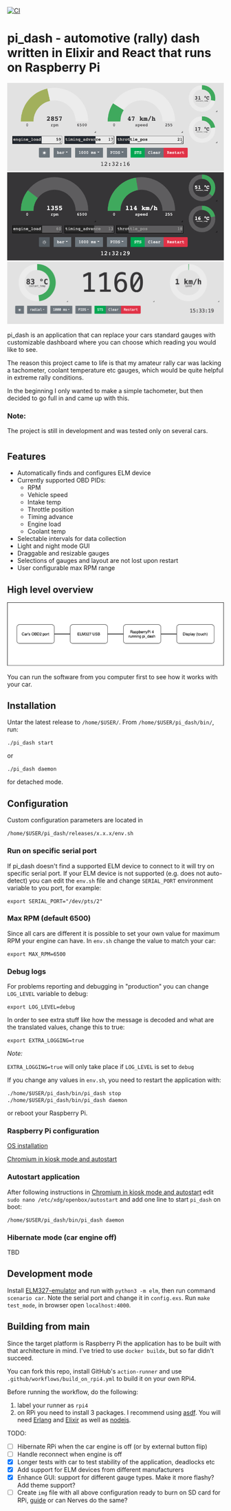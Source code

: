 [![CI](https://github.com/pay64k/pi_dash/actions/workflows/tests.yml/badge.svg)](https://github.com/pay64k/pi_dash/actions/workflows/tests.yml)

# pi_dash - automotive (rally) dash written in Elixir and React that runs on Raspberry Pi

![alt text](.github/readme/gui2.png)
![alt text](.github/readme/gui3.png)
![alt text](.github/readme/gui4.png)

pi_dash is an application that can replace your cars standard gauges with customizable dashboard where you can choose which reading you would like to see.

The reason this project came to life is that my amateur rally car was lacking a tachometer, coolant temperature etc gauges, which would be quite helpful in extreme rally conditions.

In the beginning I only wanted to make a simple tachometer, but then decided to go full in and came up with this.

### **Note:**
The project is still in development and was tested only on several cars. 
#

## Features
* Automatically finds and configures ELM device
* Currently supported OBD PIDs:
    * RPM
    * Vehicle speed
    * Intake temp
    * Throttle position
    * Timing advance
    * Engine load
    * Coolant temp
* Selectable intervals for data collection
* Light and night mode GUI
* Draggable and resizable gauges
* Selections of gauges and layout are not lost upon restart
* User configurable max RPM range
## High level overview
![alt text](.github/readme/block.png)

You can run the software from you computer first to see how it works with your car.

## Installation
Untar the latest release to `/home/$USER/`. From `/home/$USER/pi_dash/bin/`, run:
```
./pi_dash start
```
or
```
./pi_dash daemon
```
for detached mode.

## Configuration
Custom configuration parameters are located in
```
/home/$USER/pi_dash/releases/x.x.x/env.sh
```
### Run on specific serial port
If pi_dash doesn't find a supported ELM device to connect to it will try on specific serial port. If your ELM device is not supported (e.g. does not auto-detect) you can edit the `env.sh` file and change `SERIAL_PORT` environment variable to you port, for example:
```
export SERIAL_PORT="/dev/pts/2"
```
### Max RPM (default 6500)
Since all cars are different it is possible to set your own value for maximum RPM your engine can have.
In `env.sh` change the value to match your car:
```
export MAX_RPM=6500
```
### Debug logs
For problems reporting and debugging in "production" you can change `LOG_LEVEL` variable to debug:
```
export LOG_LEVEL=debug
```
In order to see extra stuff like how the message is decoded and what are the translated values, change this to true:
```
export EXTRA_LOGGING=true
```
*Note:*

`EXTRA_LOGGING=true` will only take place if `LOG_LEVEL` is set to `debug`

If you change any values in `env.sh`, you need to restart the application with:
```
./home/$USER/pi_dash/bin/pi_dash stop
./home/$USER/pi_dash/bin/pi_dash daemon
```
or reboot your Raspberry Pi.

### Raspberry Pi configuration
[OS installation](https://desertbot.io/blog/headless-raspberry-pi-4-ssh-wifi-setup)

[Chromium in kiosk mode and autostart](https://desertbot.io/blog/raspberry-pi-4-touchscreen-kiosk-setup)
### Autostart application
After following instructions in [Chromium in kiosk mode and autostart](https://desertbot.io/blog/raspberry-pi-4-touchscreen-kiosk-setup) edit `sudo nano /etc/xdg/openbox/autostart` and add one line to start `pi_dash` on boot:
```
/home/$USER/pi_dash/bin/pi_dash daemon
```
### Hibernate mode (car engine off)
TBD
## Development mode
Install [ELM327-emulator](https://github.com/Ircama/ELM327-emulator) and run with `python3 -m elm`, then run command `scenario car`. Note the serial port and change it in `config.exs`. Run `make test_mode`, in browser open `localhost:4000`.

## Building from main
Since the target platform is Raspberry Pi the application has to be built with that architecture in mind. I've tried to use `docker buildx`, but so far didn't succeed.


You can fork this repo, install GitHub's `action-runner` and use `.github/workflows/build_on_rpi4.yml` to build it on your own RPi4.

Before running the workflow, do the following:
1. label your runner as `rpi4`
2. on RPi you need to install 3 packages. I recommend using [asdf](https://asdf-vm.com/#/core-manage-asdf). You will need [Erlang](https://github.com/asdf-vm/asdf-erlang) and [Elixir](https://github.com/asdf-vm/asdf-elixir.git) as well as [nodejs](https://github.com/asdf-vm/asdf-nodejs).

TODO:
* [ ] Hibernate RPi when the car engine is off (or by external button flip)
* [ ] Handle reconnect when engine is off
* [x] Longer tests with car to test stability of the application, deadlocks etc
* [x] Add support for ELM devices from different manufacturers
* [x] Enhance GUI: support for different gauge types. Make it more flashy? Add theme support?
* [ ] Create `img` file with all above configuration ready to burn on SD card for RPi, [guide](https://medium.com/platformer-blog/creating-a-custom-raspbian-os-image-for-production-3fcb43ff3630) or can Nerves do the same?